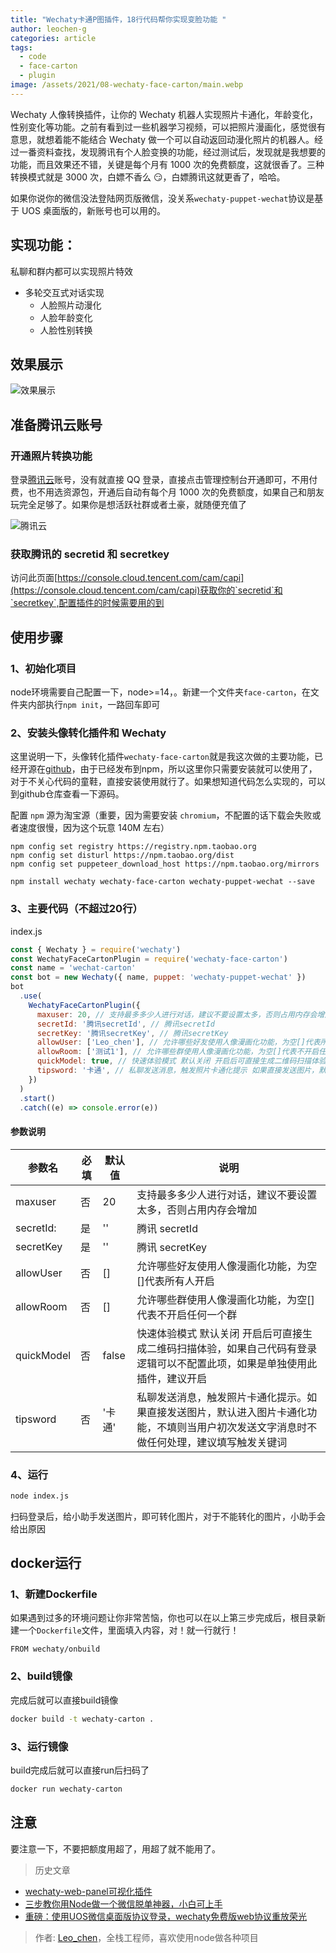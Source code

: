 ```yaml
---
title: "Wechaty卡通P图插件，18行代码帮你实现变脸功能 "
author: leochen-g
categories: article
tags:
  - code
  - face-carton
  - plugin
image: /assets/2021/08-wechaty-face-carton/main.webp
---
```


Wechaty 人像转换插件，让你的 Wechaty 机器人实现照片卡通化，年龄变化，性别变化等功能。之前有看到过一些机器学习视频，可以把照片漫画化，感觉很有意思，就想着能不能结合 Wechaty 做一个可以自动返回动漫化照片的机器人。经过一番资料查找，发现腾讯有个人脸变换的功能，经过测试后，发现就是我想要的功能，而且效果还不错，关键是每个月有 1000 次的免费额度，这就很香了。三种转换模式就是 3000 次，白嫖不香么 😏，白嫖腾讯这就更香了，哈哈。

如果你说你的微信没法登陆网页版微信，没关系`wechaty-puppet-wechat`协议是基于 UOS 桌面版的，新账号也可以用的。

## 实现功能：

私聊和群内都可以实现照片特效

- 多轮交互式对话实现
  - 人脸照片动漫化
  - 人脸年龄变化
  - 人脸性别转换

## 效果展示

![效果展示](/assets/2021/08-wechaty-face-carton/picall.webp)

## 准备腾讯云账号

### 开通照片转换功能

登录[腾讯云](https://curl.qcloud.com/ZtRitpvH)账号，没有就直接 QQ 登录，直接点击管理控制台开通即可，不用付费，也不用选资源包，开通后自动有每个月 1000 次的免费额度，如果自己和朋友玩完全足够了。如果你是想活跃社群或者土豪，就随便充值了

![腾讯云](/assets/2021/08-wechaty-face-carton/tencent.webp)

### 获取腾讯的 secretid 和 secretkey

访问此页面[https://console.cloud.tencent.com/cam/capi](https://console.cloud.tencent.com/cam/capi)获取你的`secretid`和`secretkey`,配置插件的时候需要用的到

## 使用步骤

### 1、初始化项目

node环境需要自己配置一下，node>=14，。新建一个文件夹`face-carton`，在文件夹内部执行`npm init`，一路回车即可

### 2、安装头像转化插件和 Wechaty

这里说明一下，头像转化插件`wechaty-face-carton`就是我这次做的主要功能，已经开源在[github](https://github.com/leochen-g/wechaty-face-carton)，由于已经发布到npm，所以这里你只需要安装就可以使用了，对于不关心代码的童鞋，直接安装使用就行了。如果想知道代码怎么实现的，可以到github仓库查看一下源码。

配置 `npm` 源为淘宝源（重要，因为需要安装 `chromium`，不配置的话下载会失败或者速度很慢，因为这个玩意 140M 左右）

```terminal
npm config set registry https://registry.npm.taobao.org
npm config set disturl https://npm.taobao.org/dist
npm config set puppeteer_download_host https://npm.taobao.org/mirrors

npm install wechaty wechaty-face-carton wechaty-puppet-wechat --save
```

### 3、主要代码（不超过20行）

index.js

```javascript
const { Wechaty } = require('wechaty')
const WechatyFaceCartonPlugin = require('wechaty-face-carton')
const name = 'wechat-carton'
const bot = new Wechaty({ name, puppet: 'wechaty-puppet-wechat' })
bot
  .use(
    WechatyFaceCartonPlugin({
      maxuser: 20, // 支持最多多少人进行对话，建议不要设置太多，否则占用内存会增加
      secretId: '腾讯secretId', // 腾讯secretId
      secretKey: '腾讯secretKey', // 腾讯secretKey
      allowUser: ['Leo_chen'], // 允许哪些好友使用人像漫画化功能，为空[]代表所有人开启
      allowRoom: ['测试1'], // 允许哪些群使用人像漫画化功能，为空[]代表不开启任何一个群
      quickModel: true, // 快速体验模式 默认关闭 开启后可直接生成二维码扫描体验，如果自己代码有登录逻辑可以不配置此项
      tipsword: '卡通', // 私聊发送消息，触发照片卡通化提示 如果直接发送图片，默认进入图片卡通化功能，不填则当用户初次发送文字消息时不做任何处理
    })
  )
  .start()
  .catch((e) => console.error(e))
```

#### 参数说明

| 参数名     | 必填 | 默认值 | 说明                                                                                                                                       |
| ---------- | ---- | ------ | ------------------------------------------------------------------------------------------------------------------------------------------ |
| maxuser    | 否   | 20     | 支持最多多少人进行对话，建议不要设置太多，否则占用内存会增加                                                                               |
| secretId:  | 是   | ''     | 腾讯 secretId                                                                                                                              |
| secretKey  | 是   | ''     | 腾讯 secretKey                                                                                                                             |
| allowUser  | 否   | []     | 允许哪些好友使用人像漫画化功能，为空[]代表所有人开启                                                                                       |
| allowRoom  | 否   | []     | 允许哪些群使用人像漫画化功能，为空[]代表不开启任何一个群                                                                                   |
| quickModel | 否   | false  | 快速体验模式 默认关闭 开启后可直接生成二维码扫描体验，如果自己代码有登录逻辑可以不配置此项，如果是单独使用此插件，建议开启                 |
| tipsword   | 否   | '卡通' | 私聊发送消息，触发照片卡通化提示。如果直接发送图片，默认进入图片卡通化功能，不填则当用户初次发送文字消息时不做任何处理，建议填写触发关键词 |

### 4、运行

```bash
node index.js
```

扫码登录后，给小助手发送图片，即可转化图片，对于不能转化的图片，小助手会给出原因

## docker运行

### 1、新建Dockerfile

如果遇到过多的环境问题让你非常苦恼，你也可以在以上第三步完成后，根目录新建一个`Dockerfile`文件，里面填入内容，对！就一行就行！

```docker
FROM wechaty/onbuild
```

### 2、build镜像

完成后就可以直接build镜像

```bash
docker build -t wechaty-carton .
```

### 3、运行镜像

build完成后就可以直接run后扫码了

```bash
docker run wechaty-carton
```

## 注意

要注意一下，不要把额度用超了，用超了就不能用了。

> 历史文章

- [wechaty-web-panel可视化插件](https://wechaty.js.org/2020/05/31/wechaty-web-panel-plugin/)
- [三步教你用Node做一个微信脱单神器，小白可上手](https://wechaty.js.org/2019/06/21/three-step-get-girlfriend/)
- [重磅：使用UOS微信桌面版协议登录，wechaty免费版web协议重放荣光](https://wechaty.js.org/2021/04/13/wechaty-uos-web/)

> 作者: [Leo_chen](https://github.com/leochen-g/)，全栈工程师，喜欢使用node做各种项目
